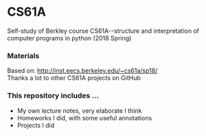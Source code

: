 # CS61A
Self-study of Berkley course CS61A--structure and interpretation of computer programs in python (2018 Spring)

### Materials
Based on: http://inst.eecs.berkeley.edu/~cs61a/sp18/  
Thanks a lot to other CS61A projects on GitHub

### This repository includes ...
* My own lecture notes, very elaborate I think
* Homeworks I did, with some useful annotations
* Projects I did
